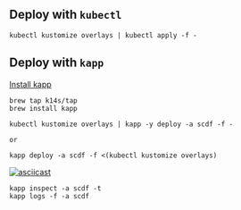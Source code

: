 ## Deploy with `kubectl`

```
kubectl kustomize overlays | kubectl apply -f -
```

## Deploy with `kapp`

[Install kapp](https://k14s.io/#install)

```
brew tap k14s/tap
brew install kapp
```

```
kubectl kustomize overlays | kapp -y deploy -a scdf -f -

or

kapp deploy -a scdf -f <(kubectl kustomize overlays)
```

[![asciicast](https://asciinema.org/a/zKf5e6VTFkvPrTnBLhkY7uijc.svg)](https://asciinema.org/a/zKf5e6VTFkvPrTnBLhkY7uijc)

```
kapp inspect -a scdf -t
kapp logs -f -a scdf
```
